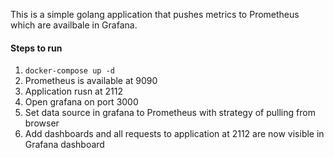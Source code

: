 This is a simple golang application that pushes metrics to Prometheus which are availbale in Grafana.

#### Steps to run
1. `docker-compose up -d`
2. Prometheus is available at 9090
3. Application rusn at 2112
4. Open grafana on port 3000
5. Set data source in grafana to Prometheus with strategy of pulling from browser
6. Add dashboards and all requests to application at 2112 are now visible in Grafana dashboard
